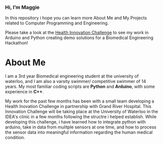 ### Hi, I’m Maggie
In this repository i hope you can learn more About Me and My Projects related to Computer Programming and Engineering. 

Please take a look at the [Health Innovation Challenge](https://github.com/maggie00Crawf/maggie00Crawf/tree/main/Health%20Innovation%20Challenge) to see my work in Arduino and Python creating demo solutions for a Biomedical Engineering Hackathon!
# About Me
I am a 3rd year Biomedical engineering student at the university of waterloo, and I am also a varsity swimmer/ competitive swimmer of 14 years. My most familiar coding scripts are __Python__ and __Arduino__, with some experience in __C++__.

My work for the past few months has been with a small team developing a Health Inovation Challenge in partnership with Grand River Hospital. This Innovation Challenge will be taking place at the University of Waterloo in the IDEA's clinic in a few months following the structre i helped establish. While developing this challenge, i have learned how to integrate python with arduino, take in data from mulitple sensors at one time, and how to process the sensor data into meaningful information regarding the human medical condition.


